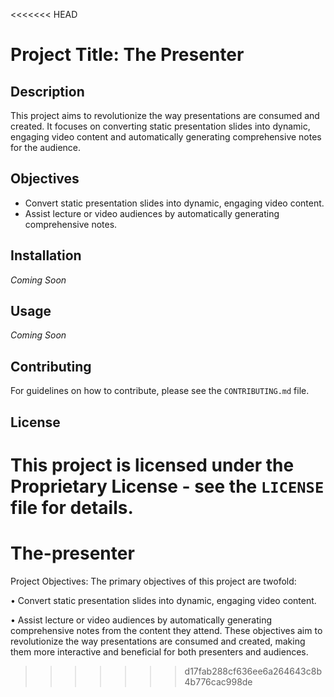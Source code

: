 <<<<<<< HEAD
# Project Title: The Presenter

## Description
This project aims to revolutionize the way presentations are consumed and created. It focuses on converting static presentation slides into dynamic, engaging video content and automatically generating comprehensive notes for the audience.

## Objectives
- Convert static presentation slides into dynamic, engaging video content.
- Assist lecture or video audiences by automatically generating comprehensive notes.

## Installation
_Coming Soon_

## Usage
_Coming Soon_

## Contributing
For guidelines on how to contribute, please see the `CONTRIBUTING.md` file.

## License
This project is licensed under the Proprietary License - see the `LICENSE` file for details.
=======
# The-presenter

Project Objectives:
The primary objectives of this project are twofold:

•	Convert static presentation slides into dynamic, engaging video content.

•	 Assist lecture or video audiences by automatically generating comprehensive notes from the content they attend.
These objectives aim to revolutionize the way presentations are consumed and created, making them more interactive and beneficial for both presenters and audiences.
>>>>>>> d17fab288cf636ee6a264643c8b4b776cac998de

